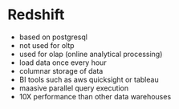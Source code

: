 # Redshift

- based on postgresql
- not used for oltp
- used for olap (online analytical processing)
- load data once every hour
- columnar storage of data
- BI tools such as aws quicksight or tableau
- maasive parallel query execution
- 10X performance than other data warehouses
